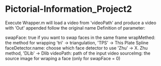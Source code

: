 # Pictorial-Information_Project2

Execute Wrapper.m will load a video from 'videoPath' and produce a video with 'Out' appended follow the original name
Definition of parameter:

swapFace: true if you want to swap faces in the same frame
wrapMethed: the method for wrapping 'tri' -> triangulation, 'TPS' -> This Plate Spline
faceDetector.name: choose which face detector to use 'Zhu' -> X. Zhu method, 'DLib' -> Dlib
videoPath: path of the input video
sourceImg: the source image for wraping a face (only for swapFace = 0)